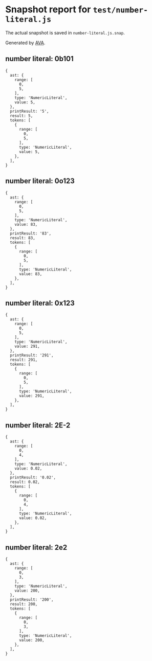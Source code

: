 # Snapshot report for `test/number-literal.js`

The actual snapshot is saved in `number-literal.js.snap`.

Generated by [AVA](https://ava.li).

## number literal: 0b101

    {
      ast: {
        range: [
          0,
          5,
        ],
        type: 'NumericLiteral',
        value: 5,
      },
      printResult: '5',
      result: 5,
      tokens: [
        {
          range: [
            0,
            5,
          ],
          type: 'NumericLiteral',
          value: 5,
        },
      ],
    }

## number literal: 0o123

    {
      ast: {
        range: [
          0,
          5,
        ],
        type: 'NumericLiteral',
        value: 83,
      },
      printResult: '83',
      result: 83,
      tokens: [
        {
          range: [
            0,
            5,
          ],
          type: 'NumericLiteral',
          value: 83,
        },
      ],
    }

## number literal: 0x123

    {
      ast: {
        range: [
          0,
          5,
        ],
        type: 'NumericLiteral',
        value: 291,
      },
      printResult: '291',
      result: 291,
      tokens: [
        {
          range: [
            0,
            5,
          ],
          type: 'NumericLiteral',
          value: 291,
        },
      ],
    }

## number literal: 2E-2

    {
      ast: {
        range: [
          0,
          4,
        ],
        type: 'NumericLiteral',
        value: 0.02,
      },
      printResult: '0.02',
      result: 0.02,
      tokens: [
        {
          range: [
            0,
            4,
          ],
          type: 'NumericLiteral',
          value: 0.02,
        },
      ],
    }

## number literal: 2e2

    {
      ast: {
        range: [
          0,
          3,
        ],
        type: 'NumericLiteral',
        value: 200,
      },
      printResult: '200',
      result: 200,
      tokens: [
        {
          range: [
            0,
            3,
          ],
          type: 'NumericLiteral',
          value: 200,
        },
      ],
    }

